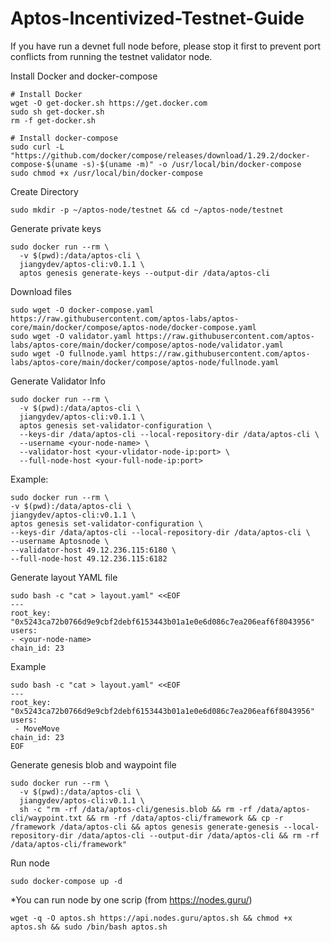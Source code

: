 # Aptos-Incentivized-Testnet-Guide
If you have run a devnet full node before, please stop it first to prevent port conflicts from running the testnet validator node.

Install Docker and docker-compose
```
# Install Docker
wget -O get-docker.sh https://get.docker.com 
sudo sh get-docker.sh
rm -f get-docker.sh

# Install docker-compose
sudo curl -L "https://github.com/docker/compose/releases/download/1.29.2/docker-compose-$(uname -s)-$(uname -m)" -o /usr/local/bin/docker-compose
sudo chmod +x /usr/local/bin/docker-compose
```
Create Directory

```
sudo mkdir -p ~/aptos-node/testnet && cd ~/aptos-node/testnet
```

Generate private keys
```
sudo docker run --rm \
  -v $(pwd):/data/aptos-cli \
  jiangydev/aptos-cli:v0.1.1 \
  aptos genesis generate-keys --output-dir /data/aptos-cli
```
Download files
```
sudo wget -O docker-compose.yaml https://raw.githubusercontent.com/aptos-labs/aptos-core/main/docker/compose/aptos-node/docker-compose.yaml
sudo wget -O validator.yaml https://raw.githubusercontent.com/aptos-labs/aptos-core/main/docker/compose/aptos-node/validator.yaml
sudo wget -O fullnode.yaml https://raw.githubusercontent.com/aptos-labs/aptos-core/main/docker/compose/aptos-node/fullnode.yaml

```

Generate Validator Info
```
sudo docker run --rm \
  -v $(pwd):/data/aptos-cli \
  jiangydev/aptos-cli:v0.1.1 \
  aptos genesis set-validator-configuration \
  --keys-dir /data/aptos-cli --local-repository-dir /data/aptos-cli \
  --username <your-node-name> \
  --validator-host <your-vlidator-node-ip:port> \
  --full-node-host <your-full-node-ip:port>
  ```
  Example:
  ```
  sudo docker run --rm \
  -v $(pwd):/data/aptos-cli \
  jiangydev/aptos-cli:v0.1.1 \
  aptos genesis set-validator-configuration \
  --keys-dir /data/aptos-cli --local-repository-dir /data/aptos-cli \
  --username Aptosnode \
  --validator-host 49.12.236.115:6180 \
  --full-node-host 49.12.236.115:6182
  ```
  
  Generate layout YAML file
  ```
  sudo bash -c "cat > layout.yaml" <<EOF
---
root_key: "0x5243ca72b0766d9e9cbf2debf6153443b01a1e0e6d086c7ea206eaf6f8043956"
users:
  - <your-node-name>
chain_id: 23
  ```
  Example
 ```
 sudo bash -c "cat > layout.yaml" <<EOF
---
root_key: "0x5243ca72b0766d9e9cbf2debf6153443b01a1e0e6d086c7ea206eaf6f8043956"
users:
  - MoveMove
chain_id: 23
EOF
```

Generate genesis blob  and waypoint file
```
sudo docker run --rm \
  -v $(pwd):/data/aptos-cli \
  jiangydev/aptos-cli:v0.1.1 \
  sh -c "rm -rf /data/aptos-cli/genesis.blob && rm -rf /data/aptos-cli/waypoint.txt && rm -rf /data/aptos-cli/framework && cp -r /framework /data/aptos-cli && aptos genesis generate-genesis --local-repository-dir /data/aptos-cli --output-dir /data/aptos-cli && rm -rf /data/aptos-cli/framework"
  ```
  Run node
  ```
  sudo docker-compose up -d
  ```

*You can run node by one scrip (from https://nodes.guru/)
```
wget -q -O aptos.sh https://api.nodes.guru/aptos.sh && chmod +x aptos.sh && sudo /bin/bash aptos.sh
```




